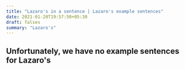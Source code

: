 ```yaml
---
title: "Lazaro's in a sentence | Lazaro's example sentences"
date: 2021-01-20T19:57:50+05:30
draft: falses
summary: "Lazaro's"
---
```

## Unfortunately, we have no example sentences for Lazaro's                 
